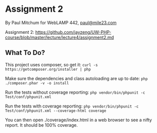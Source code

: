 Assignment 2
============

By Paul Mitchum for WebLAMP 442, paul@mile23.com

Assignment 2: https://github.com/jayzeng/UW-PHP-course/blob/master/lecture/lecture4/assignment2.md

What To Do?
-----------

This project uses composer, so get it: `curl -s https://getcomposer.org/installer | php`

Make sure the dependencies and class autoloading are up to date: `php ./composer.phar -v -o install`

Run the tests without coverage reporting: `php vendor/bin/phpunit -c Test/conf/phpunit.xml`

Run the tests with coverage reporting: `php vendor/bin/phpunit -c Test/conf/phpunit.xml --coverage-html coverage`

You can then open ./coverage/index.html in a web browser to see a nifty report. It should be 100% coverage.

